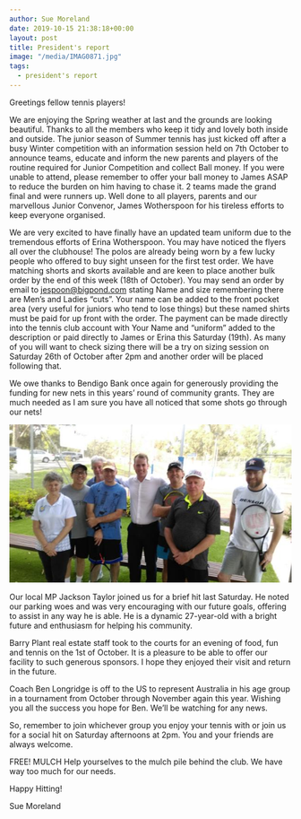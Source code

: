 ```yaml
---
author: Sue Moreland
date: 2019-10-15 21:38:18+00:00
layout: post
title: President's report
image: "/media/IMAG0871.jpg"
tags:
  - president's report
---
```


Greetings fellow tennis players!

We are enjoying the Spring weather at last and the grounds are looking beautiful. Thanks to all the members who keep it tidy and lovely both inside and outside. The junior season of Summer tennis has just kicked off after a busy Winter competition with an information session held on 7th October to announce teams, educate and inform the new parents and players of the routine required for Junior Competition and collect Ball money. If you were
unable to attend, please remember to offer your ball money to James ASAP to reduce the burden on him having to chase it. 2 teams made the grand final and were runners up. Well done to all players, parents and our marvellous Junior Convenor, James Wotherspoon for his tireless efforts to keep everyone organised.

We are very excited to have finally have an updated team uniform due to the tremendous efforts of Erina Wotherspoon. You may have noticed the flyers all over the clubhouse! The polos are already being worn by a few lucky people who offered to buy sight unseen for the first test order. We have matching shorts and skorts available and are keen to place another bulk order by the end of this week (18th of October). You may send an order by email to jespoon@bigpond.com stating Name and size remembering there are Men’s and Ladies “cuts”. Your name can be added to the front pocket area (very useful for juniors who tend to lose things) but these named shirts must be paid for up front with the order. The payment can be made directly into the tennis club account with Your Name and “uniform” added to the description or paid directly to James or Erina this Saturday (19th). As many of you will want to check sizing there will be a try on sizing session on Saturday 26th of October after 2pm and another order will be placed following that.

We owe thanks to Bendigo Bank once again for generously providing the funding for new nets in this years’ round of community grants. They are much needed as I am sure you have all noticed that some shots go through our nets!

![](/media/IMAG0871.jpg)

Our local MP Jackson Taylor joined us for a brief hit last Saturday. He noted our parking woes and was very encouraging with our future goals, offering to assist in any way he is able. He is a dynamic 27-year-old with a bright future and enthusiasm for helping his community.

Barry Plant real estate staff took to the courts for an evening of food, fun and tennis on the 1st of October. It is a pleasure to be able to offer our facility to such generous sponsors. I hope they enjoyed their visit and return in the future.

Coach Ben Longridge is off to the US to represent Australia in his age group in a tournament from October through November again this year. Wishing you all the success you hope for Ben. We’ll be watching for any news.

So, remember to join whichever group you enjoy your tennis with or join us for a social hit on Saturday afternoons at 2pm. You and your friends are always welcome.

FREE! MULCH Help yourselves to the mulch pile behind the club. We have way too much for our needs.

Happy Hitting!

Sue Moreland
